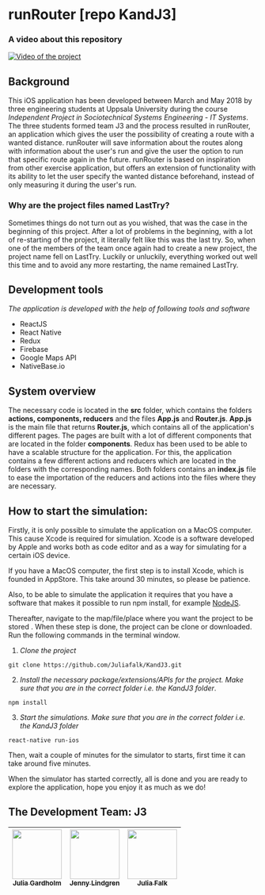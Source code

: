 # runRouter [repo KandJ3]

### A video about this repository
[![Video of the project](https://i.vimeocdn.com/filter/overlay?src0=https%3A%2F%2Fi.vimeocdn.com%2Fvideo%2F704115945_1280x720.webp&src1=https%3A%2F%2Ff.vimeocdn.com%2Fimages_v6%2Fshare%2Fplay_icon_overlay.png)](https://vimeo.com/272539603)

## Background

This iOS application has been developed between March and May 2018 by three engineering students at Uppsala University during the course *Independent Project in Sociotechnical Systems Engineering - IT Systems*. The three students formed team J3 and the process resulted in runRouter, an application which gives the user the possibility of creating a route with a wanted distance. runRouter will save information about the routes along with information about the user's run and give the user the option to run that specific route again in the future. runRouter is based on inspiration from other exercise application, but offers an extension of functionality with its ability to let the user specify the wanted distance beforehand, instead of only measuring it during the user's run.

### Why are the project files named LastTry?

Sometimes things do not turn out as you wished, that was the case in the beginning of this project. After a lot of problems in the beginning, with a lot of re-starting of the project, it literally felt like this was the last try. So, when one of the members of the team once again had to create a new project, the project name fell on LastTry. Luckily or unluckily, everything worked out well this time and to avoid any more restarting, the name remained LastTry.

## Development tools

*The application is developed with the help of following tools and software*

- ReactJS
- React Native
- Redux
- Firebase
- Google Maps API
- NativeBase.io

## System overview

The necessary code is located in the **src** folder, which contains the folders **actions, components, reducers** and the files **App.js** and **Router.js**. **App.js** is the main file that returns **Router.js**, which contains all of the application's different pages. The pages are built with a lot of different components that are located in the folder **components**. Redux has been used to be able to have a scalable structure for the application. For this, the application contains a few different actions and reducers which are located in the folders with the corresponding names. Both folders contains an **index.js** file to ease the importation of the reducers and actions into the files where they are necessary.

## How to start the simulation: 

Firstly, it is only possible to simulate the application on a MacOS computer. This cause Xcode is required for simulation. Xcode is a software developed by Apple and works both as code editor and as a way for simulating for a certain iOS device. 

If you have a MacOS computer, the first step is to install Xcode, which is founded in AppStore. This take around 30 minutes, so please be patience. 

Also, to be able to simulate the application it requires that you have a software that makes it possible to run npm install, for example [NodeJS](https://nodejs.org/en/).

Thereafter, navigate to the map/file/place where you want the project to be stored . When these step is done, the project can be clone or downloaded. Run the following commands in the terminal window. 

1. *Clone the project*

  ```git clone https://github.com/Juliafalk/KandJ3.git```

2. *Install the necessary package/extensions/APIs for the project. Make sure that you are in the correct folder i.e. the KandJ3 folder*.

  ```npm install```

3. *Start the simulations. Make sure that you are in the correct folder i.e. the KandJ3 folder*

  ```react-native run-ios```

Then, wait a couple of minutes for the simulator to starts, first time it can take around five minutes. 

When the simulator has started correctly, all is done and you are ready to explore the application, hope you enjoy it as much as we do!

## The Development Team: J3

<!-- ALL-CONTRIBUTORS-LIST:START - Do not remove or modify this section -->
<!-- prettier-ignore -->
[<img src="https://avatars3.githubusercontent.com/u/34298655?s=460&v=4" width="100px;"/><br /><sub><b>Julia Gardholm</b></sub>](https://github.com/gardholm) | [<img src="https://avatars3.githubusercontent.com/u/34298599?s=400&u=1520b5e4082aafa5564697de5ae9245ca540691a&v=4" width="100px;"/><br /><sub><b>Jenny Lindgren](https://github.com/jennyliindgren)</b></sub> | [<img src="https://avatars2.githubusercontent.com/u/34298514?s=460&v=4" width="100px;"/><br /><sub><b>Julia Falk</b></sub>](https://github.com/Juliafalk) |
| :---: | :---: | :---: |

<!-- ALL-CONTRIBUTORS-LIST:END -->

